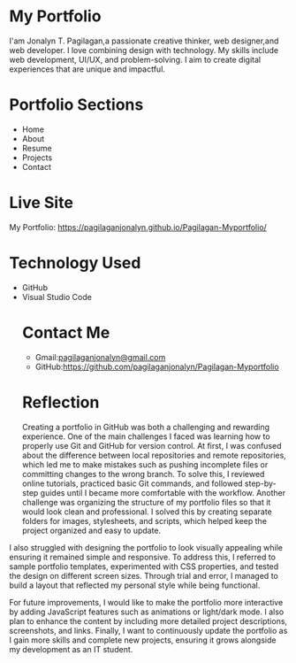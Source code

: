 # My Portfolio
I'am Jonalyn T. Pagilagan,a passionate creative thinker, web designer,and web developer. I love combining design with technology. My skills include web development, UI/UX, and problem-solving. I aim to create digital experiences that are unique and impactful.
# Portfolio Sections
* Home
* About
* Resume
* Projects
* Contact
# Live Site
My Portfolio: https://pagilaganjonalyn.github.io/Pagilagan-Myportfolio/
# Technology Used
* GitHub
* Visual Studio Code
  # Contact Me
  * Gmail:pagilaganjonalyn@gmail.com
  * GitHub:https://github.com/pagilaganjonalyn/Pagilagan-Myportfolio
  # Reflection
  Creating a portfolio in GitHub was both a challenging and rewarding experience. One of the main challenges I faced was learning how to properly use Git and GitHub for version control. At first, I was confused about the difference between local repositories and remote repositories, which led me to make mistakes such as pushing incomplete files or committing changes to the wrong branch. To solve this, I reviewed online tutorials, practiced basic Git commands, and followed step-by-step guides until I became more comfortable with the workflow. Another challenge was organizing the structure of my portfolio files so that it would look clean and professional. I solved this by creating separate folders for images, stylesheets, and scripts, which helped keep the project organized and easy to update.

I also struggled with designing the portfolio to look visually appealing while ensuring it remained simple and responsive. To address this, I referred to sample portfolio templates, experimented with CSS properties, and tested the design on different screen sizes. Through trial and error, I managed to build a layout that reflected my personal style while being functional.

For future improvements, I would like to make the portfolio more interactive by adding JavaScript features such as animations or light/dark mode. I also plan to enhance the content by including more detailed project descriptions, screenshots, and links. Finally, I want to continuously update the portfolio as I gain more skills and complete new projects, ensuring it grows alongside my development as an IT student.

